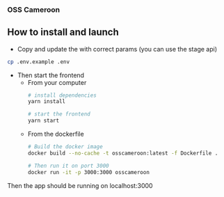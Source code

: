 ### OSS Cameroon

## How to install and launch

- Copy and update the with correct params (you can use the stage api)
```bash
cp .env.example .env
```

- Then start the frontend
    - From your computer
        ```bash
        # install dependencies
        yarn install
        
        # start the frontend
        yarn start
        ```
    - From the dockerfile
        ```bash
        # Build the docker image
        docker build --no-cache -t osscameroon:latest -f Dockerfile .
        
        # Then run it on port 3000
        docker run -it -p 3000:3000 osscameroon
        ```

Then the app should be running on localhost:3000
